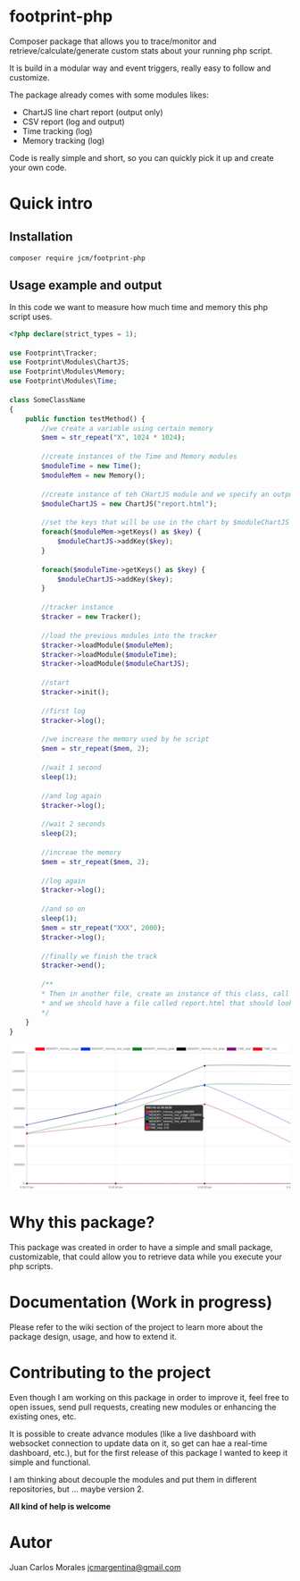# footprint-php

Composer package that allows you to trace/monitor and retrieve/calculate/generate custom stats about your running php script.

It is build in a modular way and event triggers, really easy to follow and customize.

The package already comes with some modules likes:

-   ChartJS line chart report (output only)
-   CSV report (log and output)
-   Time tracking (log)
-   Memory tracking (log)

Code is really simple and short, so you can quickly pick it up and create your own code.

# Quick intro

## Installation

```
composer require jcm/footprint-php
```

## Usage example and output

In this code we want to measure how much time and memory this php script uses.


```php
<?php declare(strict_types = 1);

use Footprint\Tracker;
use Footprint\Modules\ChartJS;
use Footprint\Modules\Memory;
use Footprint\Modules\Time;

class SomeClassName 
{
    public function testMethod() {
        //we create a variable using certain memory
        $mem = str_repeat("X", 1024 * 1024);
        
        //create instances of the Time and Memory modules
        $moduleTime = new Time();
        $moduleMem = new Memory();
        
        //create instance of teh CHartJS module and we specify an output file (report)
        $moduleChartJS = new ChartJS("report.html");

        //set the keys that will be use in the chart by $moduleChartJS
        foreach($moduleMem->getKeys() as $key) {
            $moduleChartJS->addKey($key);
        }

        foreach($moduleTime->getKeys() as $key) {
            $moduleChartJS->addKey($key);
        }
        
        //tracker instance
        $tracker = new Tracker();
        
        //load the previous modules into the tracker
        $tracker->loadModule($moduleMem);
        $tracker->loadModule($moduleTime);
        $tracker->loadModule($moduleChartJS);
        
        //start
        $tracker->init();
        
        //first log
        $tracker->log();
        
        //we increase the memory used by he script
        $mem = str_repeat($mem, 2);
        
        //wait 1 second
        sleep(1);
        
        //and log again
        $tracker->log();
        
        //wait 2 seconds
        sleep(2);
        
        //increae the memory
        $mem = str_repeat($mem, 2);
        
        //log again
        $tracker->log();
        
        //and so on
        sleep(1);
        $mem = str_repeat("XXX", 2000);
        $tracker->log();
        
        //finally we finish the track
        $tracker->end();
        
        /**
        * Then in another file, create an instance of this class, call the testMethod() method
        * and we should have a file called report.html that should look something like the next screenshot
        */
    }
}
```

![Output report using ChartJS](https://github.com/juan-morales/footprint-php/blob/main/output_example.jpg "Output with ChartJS")


# Why this package?

This package was created in order to have a simple and small package, customizable, that could allow you to retrieve data while you execute your php scripts.

# Documentation (Work in progress)

Please refer to the wiki section of the project to learn more about the package design, usage, and how to extend it.

# Contributing to the project

Even though I am working on this package in order to improve it, feel free to open issues, send pull requests, creating new modules or enhancing the existing ones, etc. 

It is possible to create advance modules (like a live dashboard with websocket connection to update data on it, so get can hae a real-time dashboard, etc.), but for the first release of this package I wanted to keep it simple and functional.

I am thinking about decouple the modules and put them in different repositories, but ... maybe version 2.

**All kind of help is welcome**

# Autor

Juan Carlos Morales <jcmargentina@gmail.com>
